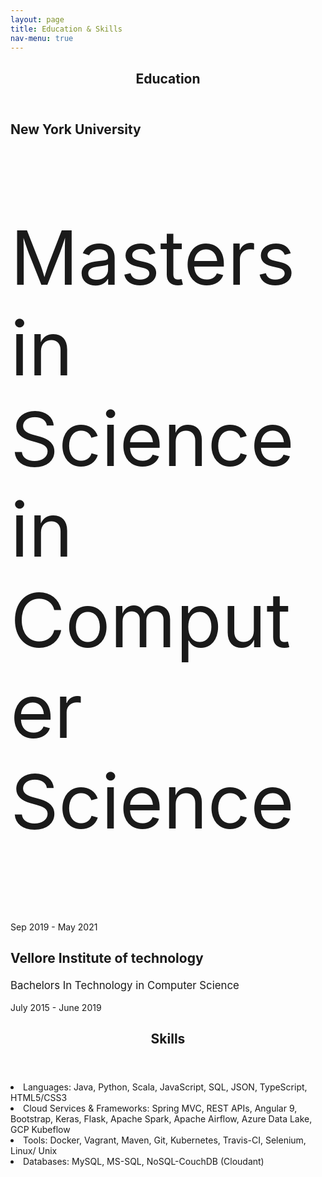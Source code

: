 ```yaml
---
layout: page
title: Education & Skills
nav-menu: true
---
```


<!-- Main -->
<div id="main" class="alt">

<!-- One -->
<section id="one">
	<div class="inner">
		<header class="major">
			<h1>Education</h1>
		</header>
	
<div class="row">
	<div class="6u 12u$(small)">
		<h3></h3>
		<h3 style="font-size:150%;">New York University</h3>
		<p style="font-size:120;">Masters in Science in Computer Science</p>
		<p style="font-size:100%;">Sep 2019 - May 2021</p>
	</div>
	<div class="6u$ 12u$(small)">
		<h3></h3>
		<h3  style="font-size:150%;">Vellore Institute of technology</h3>
		<p  style="font-size:120%;">Bachelors In Technology in Computer Science</p>
		<p  style="font-size:100%;">July 2015 - June 2019</p>
	</div>
</div>

<header class="major">
			<h1>Skills</h1>
		</header>
<ui>
	<li>Languages: Java, Python, Scala, JavaScript, SQL, JSON, TypeScript, HTML5/CSS3</li>
	<li> Cloud Services & Frameworks: Spring MVC, REST APIs, Angular 9, Bootstrap, Keras, Flask, Apache Spark, Apache Airflow, Azure Data Lake, GCP Kubeflow</li>
	<li>Tools: Docker, Vagrant, Maven, Git, Kubernetes, Travis-CI, Selenium, Linux/ Unix</li>
	<li> Databases: MySQL, MS-SQL, NoSQL-CouchDB (Cloudant)</li>
</ui>

</div>
</section>
</div>



